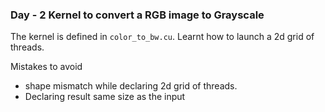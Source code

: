 ### Day - 2 Kernel to convert a RGB image to Grayscale

The kernel is defined in `color_to_bw.cu`. Learnt how to launch a 2d grid of threads. 

Mistakes to avoid 
- shape mismatch while declaring 2d grid of threads.
- Declaring result same size as the input